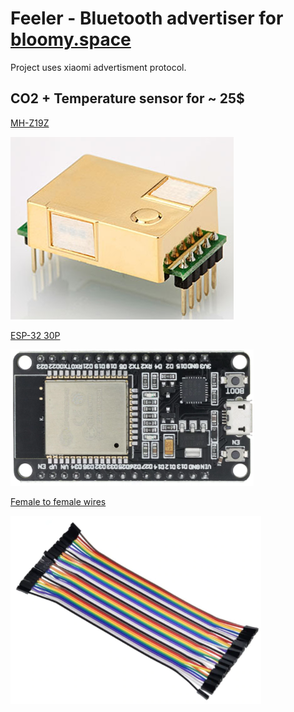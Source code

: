 # Feeler - Bluetooth advertiser for [bloomy.space](https://bloomy.space)
Project uses xiaomi advertisment protocol.

## CO2 + Temperature sensor for ~ 25$

[MH-Z19Z](https://s.click.aliexpress.com/e/_AsBNzN)

[![MH-Z19Z](https://raw.githubusercontent.com/limitium/feeler/master/docs/mhz19.PNG "MH-Z19Z")](https://s.click.aliexpress.com/e/_AsBNzN)

[ESP-32 30P](https://s.click.aliexpress.com/e/_9R50qj)

[![ESP-32](https://raw.githubusercontent.com/limitium/feeler/master/docs/esp32.PNG "ESP-32 30P")](https://s.click.aliexpress.com/e/_9R50qj)

[Female to female wires](https://s.click.aliexpress.com/e/_APb331)

[![Female to female wire](https://raw.githubusercontent.com/limitium/feeler/master/docs/wires.PNG "Female to female wire")](https://s.click.aliexpress.com/e/_APb331)



